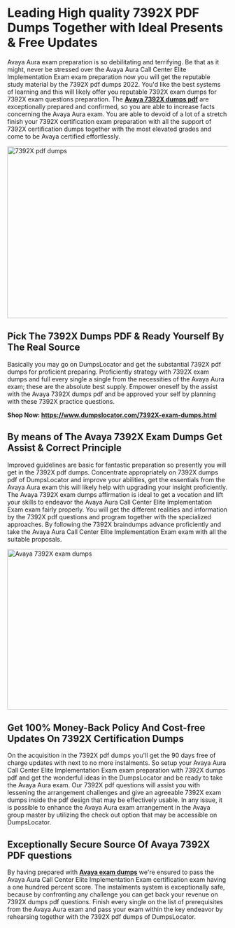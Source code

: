 <h1><strong>Leading High quality 7392X PDF Dumps Together with Ideal Presents &amp; Free Updates</strong></h1>
<p>Avaya Aura exam preparation is so debilitating and terrifying. Be that as it might, never be stressed over the Avaya Aura Call Center Elite Implementation Exam exam preparation now you will get the reputable study material by the 7392X pdf dumps 2022. You'd like the best systems of learning and this will likely offer you reputable 7392X exam dumps for 7392X exam questions preparation. The <strong><a href="https://www.dumpslocator.com/7392X-exam-dumps.html">Avaya 7392X dumps pdf</a></strong> are exceptionally prepared and confirmed, so you are able to increase facts concerning the Avaya Aura exam. You are able to devoid of a lot of a stretch finish your 7392X certification exam preparation with all the support of 7392X certification dumps together with the most elevated grades and come to be Avaya certified effortlessly.</p>
<p><img src="https://i.ibb.co/SKhFh8d/Pastel-Purple-Computer-UI-Class-Syllabus-Education-Presentation.png" alt="7392X pdf dumps" width="700" height="393" /></p>
<h2><strong>Pick The 7392X Dumps PDF &amp; Ready Yourself By The Real Source</strong></h2>
<p>Basically you may go on DumpsLocator and get the substantial 7392X pdf dumps for proficient preparing. Proficiently strategy with 7392X exam dumps and full every single a single from the necessities of the Avaya Aura exam; these are the absolute best supply. Empower oneself by the assist with the Avaya 7392X dumps pdf and be approved your self by planning with these 7392X practice questions.</p>
<p><strong>Shop Now: <a href="https://www.dumpslocator.com/7392X-exam-dumps.html">https://www.dumpslocator.com/7392X-exam-dumps.html</a></strong></p>
<h2><strong>By means of The Avaya 7392X Exam Dumps Get Assist &amp; Correct Principle</strong></h2>
<p>Improved guidelines are basic for fantastic preparation so presently you will get in the 7392X pdf dumps. Concentrate appropriately on 7392X dumps pdf of DumpsLocator and improve your abilities, get the essentials from the Avaya Aura exam this will likely help with upgrading your insight proficiently. The Avaya 7392X exam dumps affirmation is ideal to get a vocation and lift your skills to endeavor the Avaya Aura Call Center Elite Implementation Exam exam fairly properly. You will get the different realities and information by the 7392X pdf questions and program together with the specialized approaches. By following the 7392X braindumps advance proficiently and take the Avaya Aura Call Center Elite Implementation Exam exam with all the suitable proposals.</p>
<p><a href="https://www.dumpslocator.com/7392X-exam-dumps.html"><img src="https://i.ibb.co/NtZbgjG/Blue-and-White-Medical-Dental-Clinic-Facebook-Ad.png" alt="Avaya 7392X exam dumps" width="700" height="367" /></a></p>
<h2><strong>Get 100% Money-Back Policy And Cost-free Updates On 7392X Certification Dumps</strong></h2>
<p>On the acquisition in the 7392X pdf dumps you'll get the 90 days free of charge updates with next to no more instalments. So setup your Avaya Aura Call Center Elite Implementation Exam exam preparation with 7392X dumps pdf and get the wonderful ideas in the DumpsLocator and be ready to take the Avaya Aura exam. Our 7392X pdf questions will assist you with lessening the arrangement challenges and give an agreeable 7392X exam dumps inside the pdf design that may be effectively usable. In any issue, it is possible to enhance the Avaya Aura exam arrangement in the Avaya group master by utilizing the check out option that may be accessible on DumpsLocator.</p>
<h2><strong>Exceptionally Secure Source Of Avaya 7392X PDF questions</strong></h2>
<p>By having prepared with <strong><a href="https://www.dumpslocator.com/avaya-exams.html">Avaya exam dumps</a></strong> we're ensured to pass the Avaya Aura Call Center Elite Implementation Exam certification exam having a one hundred percent score. The instalments system is exceptionally safe, because by confronting any challenge you can get back your revenue on 7392X dumps pdf questions. Finish every single on the list of prerequisites from the Avaya Aura exam and pass your exam within the key endeavor by rehearsing together with the 7392X pdf dumps of DumpsLocator.</p>
